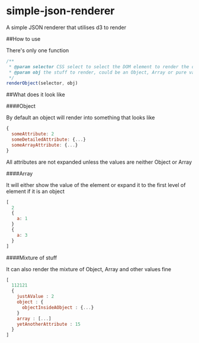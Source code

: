# simple-json-renderer

A simple JSON renderer that utilises d3 to render

##How to use

There's only one function 

```javascript
/**
 * @param selector CSS select to select the DOM element to render the object in
 * @param obj the stuff to render, could be an Object, Array or pure value
 */
renderObject(selector, obj)
```

##What does it look like

####Object

By default an object will render into something that looks like

```javascript
{
  someAttribute: 2
  someDetailedAttribute: {...}
  someArrayAttribute: {...}
}
```
All attributes are not expanded unless the values are neither Object or Array


####Array

It will either show the value of the element or expand it to the first level of element if it is an object 

```javascript
[
  2
  {
    a: 1
  }
  {
    a: 3
  }
]
```

####Mixture of stuff

It can also render the mixture of Object, Array and other values fine

```javascript
[
  112121
  {
    justAValue : 2
    object : {
      objectInsideAObject : {...}
    }
    array : [...]
    yetAnotherAttribute : 15
  }
]
```
